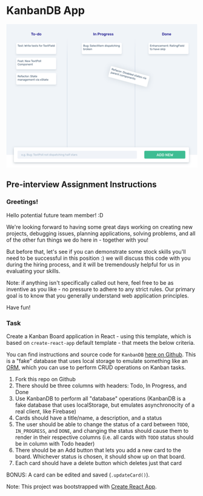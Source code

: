 # KanbanDB App

![Kanban Mockup](public/kanban-example@2x.png)

## Pre-interview Assignment Instructions

### Greetings!

Hello potential future team member! :D

We're looking forward to having some great days working on creating new projects, debugging issues, planning applications, solving problems, and all of the other fun things we do here in - together with you!

But before that, let's see if you can demonstrate some stock skills you'll need to be successful in this position :) we will discuss this code with you during the hiring process, and it will be tremendously helpful for us in evaluating your skills.

Note: if anything isn't specifically called out here, feel free to be as inventive as you like - no pressure to adhere to any strict rules. Our primary goal is to know that you generally understand web application principles.

Have fun!


### Task

Create a Kanban Board application in React - using this template, which is based on `create-react-app` default template - that meets the below criteria.

You can find instructions and source code for `KanbanDB` [here on Github](https://github.com/netpoetica/KanbanDB#kanbandb). This is a "fake" database that uses local storage to emulate something like an [ORM](https://en.wikipedia.org/wiki/Object-relational_mapping), which you can use to perform CRUD operations on Kanban tasks.

1. Fork this repo on Github
1. There should be three columns with headers: Todo, In Progress, and Done
1. Use KanbanDB to perform all "database" operations (KanbanDB is a fake database that uses localStorage, but emulates asynchronocity of a real client, like Firebase)
1. Cards should have a title/name, a description, and a status
1. The user should be able to change the status of a card between `TODO`, `IN_PROGRESS`, and `DONE`, and changing the status should cause them to render in their respective columns (i.e. all cards with `TODO` status should be in column with Todo header)
1. There should be an Add button that lets you add a new card to the board. Whichever status is chosen, it should show up on that board.
1. Each card should have a delete button which deletes just that card

BONUS: A card can be edited and saved (`.updateCard()`).

Note: This project was bootstrapped with [Create React App](https://github.com/facebook/create-react-app).
